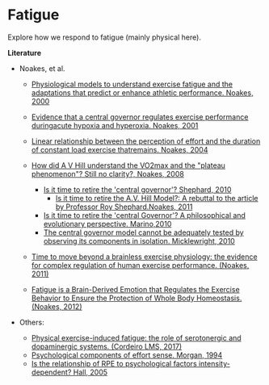 # Fatigue
Explore how we respond to fatigue (mainly physical here).

**Literature**

- Noakes, et al. 
  - [Physiological models to understand exercise fatigue and the adaptations that predict or enhance athletic performance. Noakes, 2000](https://www.ncbi.nlm.nih.gov/pubmed/10843507)
  - [Evidence that a central governor regulates exercise performance duringacute hypoxia and hyperoxia. Noakes, 2001](https://www.ncbi.nlm.nih.gov/pubmed/11581338?dopt=Abstract)
  - [Linear relationship between the perception of effort and the duration of constant load exercise thatremains. Noakes, 2004](https://www.ncbi.nlm.nih.gov/pubmed/15016797?dopt=Abstract)
  - [How did A V Hill understand the VO2max and the "plateau phenomenon"? Still no clarity?, Noakes, 2008](https://www.ncbi.nlm.nih.gov/pubmed/18390918)
	  - [Is it time to retire the 'central governor'? Shephard, 2010](https://www.ncbi.nlm.nih.gov/pubmed/19691362)
	     - [Is it time to retire the A.V. Hill Model?: A rebuttal to the article by Professor Roy Shephard.Noakes, 2011](https://www.ncbi.nlm.nih.gov/pubmed/21425886)
	  - [Is it time to retire the 'central Governor'? A philosophical and evolutionary perspective. Marino,2010](https://www.ncbi.nlm.nih.gov/pubmed/20229620)
	  - [The central governor model cannot be adequately tested by observing its components in isolation. Micklewright, 2010](https://www.ncbi.nlm.nih.gov/pubmed/20020789)

  - [Time to move beyond a brainless exercise physiology: the evidence for complex regulation of human exercise performance. (Noakes, 2011)](https://www.ncbi.nlm.nih.gov/pubmed/21425886)
  - [Fatigue is a Brain-Derived Emotion that Regulates the Exercise Behavior to Ensure the Protection of Whole Body Homeostasis. (Noakes, 2012)](https://www.ncbi.nlm.nih.gov/pmc/articles/PMC3323922/)
  
- Others: 
  - [Physical exercise-induced fatigue: the role of serotonergic and dopaminergic systems. (Cordeiro LMS, 2017)](https://www.ncbi.nlm.nih.gov/pubmed/29069229)
  - [Psychological components of effort sense. Morgan, 1994](https://www.ncbi.nlm.nih.gov/pubmed/7808238)
  - [Is the relationship of RPE to psychological factors intensity-dependent? Hall, 2005](https://www.ncbi.nlm.nih.gov/pubmed/16118584)
  